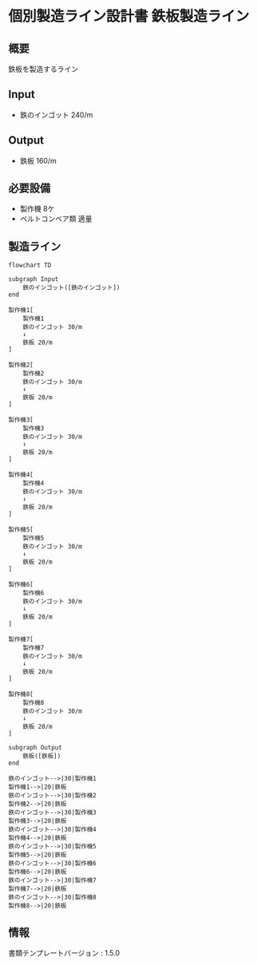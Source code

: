 # 個別製造ライン設計書 鉄板製造ライン

## 概要
鉄板を製造するライン

## Input
- 鉄のインゴット 240/m

## Output
- 鉄板 160/m

## 必要設備
- 製作機 8ケ
- ベルトコンベア類 適量


## 製造ライン
```mermaid
flowchart TD

subgraph Input
    鉄のインゴット([鉄のインゴット])
end

製作機1[
    製作機1
    鉄のインゴット 30/m
    ↓
    鉄板 20/m
]

製作機2[
    製作機2
    鉄のインゴット 30/m
    ↓
    鉄板 20/m
]

製作機3[
    製作機3
    鉄のインゴット 30/m
    ↓
    鉄板 20/m
]

製作機4[
    製作機4
    鉄のインゴット 30/m
    ↓
    鉄板 20/m
]

製作機5[
    製作機5
    鉄のインゴット 30/m
    ↓
    鉄板 20/m
]

製作機6[
    製作機6
    鉄のインゴット 30/m
    ↓
    鉄板 20/m
]

製作機7[
    製作機7
    鉄のインゴット 30/m
    ↓
    鉄板 20/m
]

製作機8[
    製作機8
    鉄のインゴット 30/m
    ↓
    鉄板 20/m
]

subgraph Output
    鉄板([鉄板])
end

鉄のインゴット-->|30|製作機1
製作機1-->|20|鉄板
鉄のインゴット-->|30|製作機2
製作機2-->|20|鉄板
鉄のインゴット-->|30|製作機3
製作機3-->|20|鉄板
鉄のインゴット-->|30|製作機4
製作機4-->|20|鉄板
鉄のインゴット-->|30|製作機5
製作機5-->|20|鉄板
鉄のインゴット-->|30|製作機6
製作機6-->|20|鉄板
鉄のインゴット-->|30|製作機7
製作機7-->|20|鉄板
鉄のインゴット-->|30|製作機8
製作機8-->|20|鉄板
```



## 情報
書類テンプレートバージョン : 1.5.0
